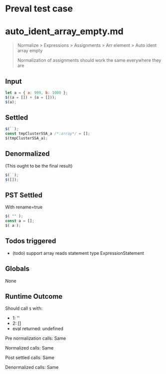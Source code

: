 # Preval test case

# auto_ident_array_empty.md

> Normalize > Expressions > Assignments > Arr element > Auto ident array empty
>
> Normalization of assignments should work the same everywhere they are

## Input

`````js filename=intro
let a = { a: 999, b: 1000 };
$((a = []) + (a = []));
$(a);
`````


## Settled


`````js filename=intro
$(``);
const tmpClusterSSA_a /*:array*/ = [];
$(tmpClusterSSA_a);
`````


## Denormalized
(This ought to be the final result)

`````js filename=intro
$(``);
$([]);
`````


## PST Settled
With rename=true

`````js filename=intro
$( "" );
const a = [];
$( a );
`````


## Todos triggered


- (todo) support array reads statement type ExpressionStatement


## Globals


None


## Runtime Outcome


Should call `$` with:
 - 1: ''
 - 2: []
 - eval returned: undefined

Pre normalization calls: Same

Normalized calls: Same

Post settled calls: Same

Denormalized calls: Same
